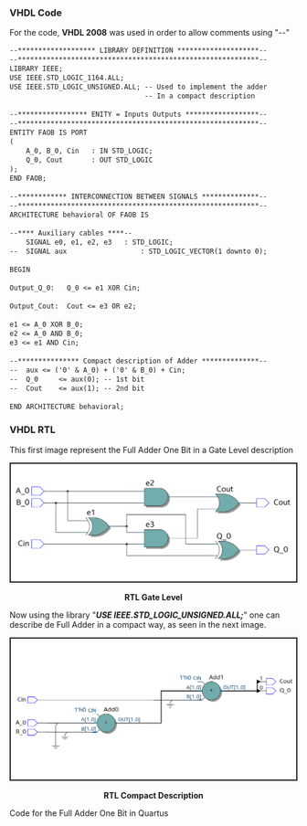 ### VHDL Code
For the code, **VHDL 2008** was used in order to allow comments using "--"  
```
--******************* LIBRARY DEFINITION ********************--
--***********************************************************--
LIBRARY IEEE;
USE IEEE.STD_LOGIC_1164.ALL;
USE IEEE.STD_LOGIC_UNSIGNED.ALL; -- Used to implement the adder
								 -- In a compact description

--***************** ENITY = Inputs Outputs ******************--
--***********************************************************--
ENTITY FAOB IS PORT 
( 
	A_0, B_0, Cin	: IN STD_LOGIC; 
	Q_0, Cout		: OUT STD_LOGIC 
);
END FAOB;

--************ INTERCONNECTION BETWEEN SIGNALS **************--
--***********************************************************--
ARCHITECTURE behavioral OF FAOB IS

--**** Auxiliary cables ****--
	SIGNAL e0, e1, e2, e3	: STD_LOGIC;
--	SIGNAL aux		 			: STD_LOGIC_VECTOR(1 downto 0);

BEGIN

Output_Q_0:   Q_0 <= e1 XOR Cin;

Output_Cout:  Cout <= e3 OR e2;

e1 <= A_0 XOR B_0;
e2 <= A_0 AND B_0;
e3 <= e1 AND Cin;

--*************** Compact description of Adder **************-- 
--  aux <= ('0' & A_0) + ('0' & B_0) + Cin;
--  Q_0     <= aux(0); -- 1st bit
--  Cout    <= aux(1); -- 2nd bit

END ARCHITECTURE behavioral;
```

### VHDL RTL
This first image represent the Full Adder One Bit in a Gate Level description
<p align="center">
<img src="../FAOB_Img/RTL_GateLevel.png" alt="RTL GateLevel" width="500" border= 2px black;/>
</p>
<p align="center">
    <b>
       RTL Gate Level
    </b>
</p>

Now using the library "***USE IEEE.STD_LOGIC_UNSIGNED.ALL;***" one can describe de Full Adder in a compact way, as seen in the next image.
<p align="center">
<img src="../FAOB_Img/RTL_SIMPLIFIED.png" alt="RTL Siplified" width="500" border= 2px black;/>  
</p>
<p align="center">
    <b>
       RTL Compact Description
    </b>
</p>Code for the Full Adder One Bit in Quartus
